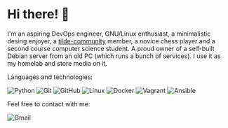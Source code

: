 # Hi there! :wave:

I'm an aspiring DevOps engineer, GNU/Linux enthusiast, a minimalistic desing enjoyer, 
a [tilde-community](https://rawtext.club) member, a novice chess player and a 
second course computer science student. A proud owner of a self-built Debian server 
from an old PC (which runs a bunch of services). I use it as my homelab and store media 
on it.

Languages and technologies:

![Python](https://img.shields.io/badge/-Python-000?&logo=Python)
![Git](https://img.shields.io/badge/-Git-000?&logo=Git)
![GitHub](https://img.shields.io/badge/-GitHub-000?&logo=GitHub)
![Linux](https://img.shields.io/badge/-Linux-000?&logo=Linux)
![Docker](https://img.shields.io/badge/-Docker-000?&logo=Docker)
![Vagrant](https://img.shields.io/badge/-Vagrant-000?&logo=Vagrant)
![Ansible](https://img.shields.io/badge/-Ansible-000?&logo=Ansible)

Feel free to contact with me:

![Gmail](https://img.shields.io/badge/-starforce882@gmail.com-000?&logo=Gmail)
